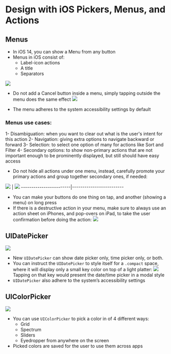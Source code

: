 
# Design with iOS Pickers, Menus, and Actions

## Menus
* In iOS 14, you can show a Menu from any button
* Menus in iOS consist of:
	* Label-icon actions
	* A title
	* Separators

![][image-1]

* Do not add a Cancel button inside a menu, simply tapping outside the menu does the same effect
![][image-2]

* The menu adheres to the system accessibility settings by default

### Menus use cases:
1- Disambiguation: when you want to clear out what is the user's intent for this action
2- Navigation: giving extra options to navigate backward or forward
3- Selection: to select one option of many for actions like Sort and Filter
4- Secondary options: to show non-primary actions that are not important enough to be prominently displayed, but still should have easy access

* Do not hide all actions under one menu, instead, carefully promote your primary actions and group together secondary ones, if needed:

![][image-3]   |  ![][image-4] 
\------------------------|-------------------------


* You can make your buttons do one thing on tap, and another (showing a menu) on long press
* If there is a destructive action in your menu, make sure to always use an action sheet on iPhones, and pop-overs on iPad, to take the user confirmation before doing the action:
![][image-5]

## UIDatePicker

![][image-6]

* New `UIDatePicker` can show date picker only, time picker only, or both.
* You can instruct the `UIDatePicker` to style itself for a `.compact` space, where it will display only a small key color on top of a light platter:
![][image-7]
Tapping on that key would present the date/time picker in a modal style
* `UIDatePicker` also adhere to the system’s accessibility settings

## UIColorPicker

![][image-8]

* You can use `UIColorPicker` to pick a color in of 4 different ways:
	* Grid
	* Spectrum
	* Sliders
	* Eyedropper from anywhere on the screen
* Picked colors are saved for the user to use them across apps

[image-1]:	../../../images/notes/wwdc20/10205/menu_constructs.png
[image-2]:	../../../images/notes/wwdc20/10205/no_menu_cancel.png
[image-3]:	../../../images/notes/wwdc20/10205/grouping_all_actions.png
[image-4]:	../../../images/notes/wwdc20/10205/not_grouping_all_actions.png
[image-5]:	../../../images/notes/wwdc20/10205/destructive_confirmation.png
[image-6]:	../../../images/notes/wwdc20/10205/uidatepicker.png
[image-7]:	../../../images/notes/wwdc20/10205/date_time_picker_compact.png
[image-8]:	../../../images/notes/wwdc20/10205/uicolorpicker.png